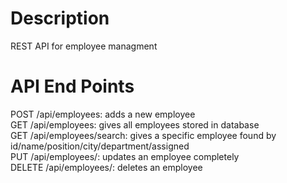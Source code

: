 # Description
REST API for employee managment

# API End Points
POST /api/employees: adds a new employee\
GET /api/employees: gives all employees stored in database\
GET /api/employees/search: gives a specific employee found by id/name/position/city/department/assigned\
PUT /api/employees/<id>: updates an employee completely\
DELETE /api/employees/<id>: deletes an employee
